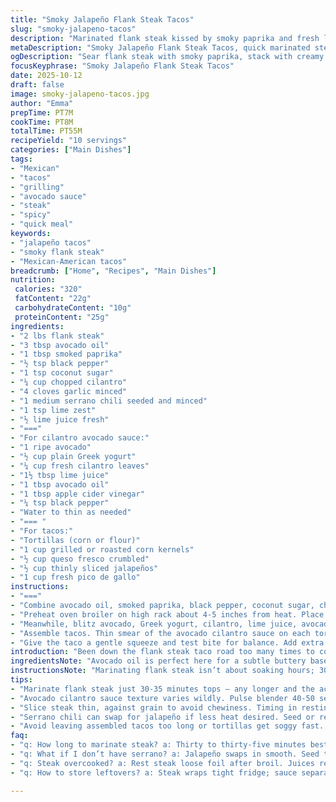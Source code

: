 ```yaml
---
title: "Smoky Jalapeño Flank Steak Tacos"
slug: "smoky-jalapeno-tacos"
description: "Marinated flank steak kissed by smoky paprika and fresh lime zest. Avocado yogurt sauce with a punch of cilantro sharpness. Tacos piled with sweet corn, crumbly queso fresco, and crunchy jalapeños. Oven broiled for that sizzling crust, juicy pink inside. Real talk: timing varies with thickness and oven quirks. The trick is watching the surface, not staring at the clock. Sauce creamy but lighten with water if too thick for spreading—flexibility key. Substitute flank with skirt or sirloin if needed. Jalapeño can be swapped or skipped depending on heat tolerance. Bright, spicy, creamy, and textured all in one messy handheld punch."
metaDescription: "Smoky Jalapeño Flank Steak Tacos, quick marinated steak with smoky paprika and fresh lime. Creamy avocado cilantro sauce, corn, queso, jalapeño crunch piled high."
ogDescription: "Sear flank steak with smoky paprika, stack with creamy avocado cilantro sauce and crunchy jalapeños. Corn and queso add bursts of sweet salt. Bite into heat and texture."
focusKeyphrase: "Smoky Jalapeño Flank Steak Tacos"
date: 2025-10-12
draft: false
image: smoky-jalapeno-tacos.jpg
author: "Emma"
prepTime: PT7M
cookTime: PT8M
totalTime: PT55M
recipeYield: "10 servings"
categories: ["Main Dishes"]
tags:
- "Mexican"
- "tacos"
- "grilling"
- "avocado sauce"
- "steak"
- "spicy"
- "quick meal"
keywords:
- "jalapeño tacos"
- "smoky flank steak"
- "Mexican-American tacos"
breadcrumb: ["Home", "Recipes", "Main Dishes"]
nutrition: 
 calories: "320"
 fatContent: "22g"
 carbohydrateContent: "10g"
 proteinContent: "25g"
ingredients:
- "2 lbs flank steak"
- "3 tbsp avocado oil"
- "1 tbsp smoked paprika"
- "½ tsp black pepper"
- "1 tsp coconut sugar"
- "¼ cup chopped cilantro"
- "4 cloves garlic minced"
- "1 medium serrano chili seeded and minced"
- "1 tsp lime zest"
- "½ lime juice fresh"
- "==="
- "For cilantro avocado sauce:"
- "1 ripe avocado"
- "½ cup plain Greek yogurt"
- "¼ cup fresh cilantro leaves"
- "1½ tbsp lime juice"
- "1 tbsp avocado oil"
- "1 tbsp apple cider vinegar"
- "¼ tsp black pepper"
- "Water to thin as needed"
- "=== "
- "For tacos:"
- "Tortillas (corn or flour)"
- "1 cup grilled or roasted corn kernels"
- "½ cup queso fresco crumbled"
- "½ cup thinly sliced jalapeños"
- "1 cup fresh pico de gallo"
instructions:
- "==="
- "Combine avocado oil, smoked paprika, black pepper, coconut sugar, chopped cilantro, minced garlic, serrano chili, and lime zest in a large bowl. Toss the flank steak to coat fully. Let sit for around 35 minutes. Longer marinades risk breaking down texture too much; this hits balance."
- "Preheat oven broiler on high rack about 4-5 inches from heat. Place steak on broiler pan or rimmed sheet giving space below to avoid steaming. Broil for 7-8 minutes total turning once at minute 4 to get char edges and pink middle. Watch carefully; edges should bubble and blacken lightly while middle springs back to gentle touch. Avoid overcooking. Let steak rest tented loosely with foil for 8-10 minutes allowing juices to redistribute and fibers to relax, then squeeze lime juice from half lime over top."
- "Meanwhile, blitz avocado, Greek yogurt, cilantro, lime juice, avocado oil, apple cider vinegar, and black pepper in food processor or blender. Pulse for 40-50 seconds until creamy but still a bit rustic. Thin carefully with water—start 1 tbsp at a time—until it spreadable but not runny. Sauce thickens and loosens differently depending on avocado ripeness and yogurt brand."
- "Assemble tacos. Thin smear of the avocado cilantro sauce on each tortilla first; acts as moisture barrier and flavor base. Top with sliced steak across grain thinly for tenderness, then scatter charred corn kernels for sweetness, sprinkles of queso fresco for salt and crumbly texture, sliced jalapeños for crunch and heat, and finish with fresh pico de gallo to cut richness and add acidity."
- "Give the taco a gentle squeeze and test bite for balance. Add extra lime or hot sauce if needed. Eat right away before tortillas get soggy. If in a rush, reheat tortillas wrapped in damp towel for 20 seconds in microwave or quick toast in hot pan. Leftover steak works well chilled or reheated thinly sliced—good for lunch tacos or salads."
introduction: "Been down the flank steak taco road too many times to count. Marinate too long, steak mushy. Cook too fast, it’s like shoe leather. Learned the hard way: a quick sear under broiler, charred spots that hiss and crackle, juicy pink interior—that’s the sweet spot. Throwing serrano instead of jalapeño swaps heat profile without killing the flavor balance in the sauce. Avocado sauce cuts through rich beef with tang and coolness. Corn in tacos adds unexpected crunch and bursts of sweetness; don’t skip. Every taco bite a hit of smoky, spicy, creamy, fresh, crunchy. No flimsy tortillas either—corn or flour, lightly warmed, not dry but firm enough to hold. Timing viscosity of sauce, watch the steak’s sizzle, smell that garlic paprikas mingling—a sensory lesson in eating good food, no fuss."
ingredientsNote: "Avocado oil is perfect here for a subtle buttery base but neutral oils like grapeseed or safflower step in just fine. Coconut sugar adds just a touch of caramelized sweetness, but brown sugar or even honey works too if you tweak it down a tad. Cilantro—fresh and chopped—non-negotiable for that sharp herbal punch, but parsley is a last-ditch sub in a pinch if you can’t stand cilantro. Serrano chili in the marinade provides bright sharp heat but remove seeds for milder. Greek yogurt in the sauce gives creaminess and tang; sour cream or blended silken tofu can swap in for dairy allergies. Apple cider vinegar keeps sauce balanced, white vinegar is too harsh, lemon juice adds a fresher but different twist. Pico de gallo should be fresh and juicy; canned salsa kills the vibrancy. Queso fresco crumbled on top adds salty crumbly contrast—feta can be a decent stand-in but loses that authentic twist."
instructionsNote: "Marinating flank steak isn’t about soaking hours; 30-35 minutes enough for flavor to punch through without breaking steak down until mushy. That acid in lime zest and serrano breaks down muscle fibers—watch timing. Broiler hotspot position and thickness of steak dictates cooking time—don’t rely just on clock—look for blackened edges, glossy pink in center. Letting steak rest lets juices redistribute, avoid slicing too soon or it bleeds out liquids. When blitzing the sauce, keep sensor notes on texture—too thick and it won’t spread; too thin and it drips and sogs tortillas. Adjust with water incrementally. Assembling tacos: layer ingredients to balance moisture and texture. Spread sauce first protects tortillas from sogginess and adds flavor foundation. Thin slicing steak against grain critical for tenderness. Pile corn and queso for contrast; jalapeño and pico add fresh brightness and spice. Eat promptly or tortillas get soggy and floppy. Reheating tortillas in damp towel in microwave or quick hot pan flip revives pliability. Leftovers can be chopped for salad or quesadilla fillings."
tips:
- "Marinate flank steak just 30-35 minutes tops — any longer and the acid from lime zest and serrano starts breaking muscle fibers too much. You want edges to char with broiler heat, but middle still pink and juicy. Flip halfway to get crisp blackened bits without steaming, so set broiler rack 4-5 inches from heat. Watch for edges bubbling then blackening lightly; these are your cues."
- "Avocado cilantro sauce texture varies wildly. Pulse blender 40-50 seconds not until totally smooth — still want a bit of rustic grit. Water thinned slowly, tablespoon by tablespoon. Too much water and sauce runs off tortillas, makes mess. Too thick and it’s a pain to spread. Adjust with brand of yogurt and avocado ripeness in mind. Apple cider vinegar needed for balance, don't swap lemon juice direct or it throws sauce off peeling those flavors."
- "Slice steak thin, against grain to avoid chewiness. Timing in resting also matters — 8-10 minutes loose foil tent, juices redistribute. Slice too soon and steak bleeds, ends up dry. Corn needs to be fresh or grilled for bursts of sweetness. Skip canned corn or salsa; freshness pops on texture and taste. Queso fresco crumbled gives crumbly salty contrast; feta stands in last resort but loses some authenticity."
- "Serrano chili can swap for jalapeño if less heat desired. Seed or remove seeds based on tolerance here. If avoiding chilis, skip or replace with mild pepper but lose that sharp punch. Avocado oil works best for marinade, though neutral oils like grapeseed or safflower do fine. Coconut sugar adds subtle caramel notes - brown sugar or honey possible, but adjust amounts; sugar controls slight char and caramelization on steak edges."
- "Avoid leaving assembled tacos too long or tortillas get soggy fast. Eat right away. If reheating tortillas, wrap damp towel and zap 20 seconds in microwave, or quick hot pan toss, flip once. For leftovers, slice steak thin cold or warm quickly; they work well for salads or quick quesadillas. Watch sauce consistency carefully — too runny wrecks structural integrity. Balance moisture so tacos hold, don’t flop apart in hand."
faq:
- "q: How long to marinate steak? a: Thirty to thirty-five minutes best. Longer breaks down fibers; mushy. Lime zest acid starts eating protein. Watch timing. Quick soak gets punch without texture loss. Not hours, not overnight here."
- "q: What if I don’t have serrano? a: Jalapeño swaps in smooth. Seed to tame heat if needed. Or mild peppers, but flavor drops. Serrano brings sharp heat without overpower. Could skip chili, overall heat softer, sauce fresher. Experiment gradual chili levels."
- "q: Steak overcooked? a: Rest steak loose foil after broil. Juices redistribute; slice thin. Overcook means dry edges, bite tough. Look for bubble edges, pink middle holds. If unsure, cut thin slices, use sauce moisture. Leftover cold or reheated thin good fixes."
- "q: How to store leftovers? a: Steak wraps tight fridge; sauce separate airtight jar. Tortillas best separate, microwave wrapped damp towel to revive softness. Make quesadillas or tacos next day. Avoid soggy tortillas, texture kills eating experience."

---
```

